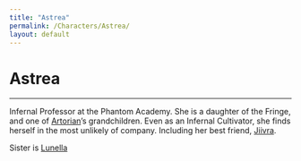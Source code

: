 ```yaml
---
title: "Astrea"
permalink: /Characters/Astrea/
layout: default
---
```

# Astrea
---
Infernal Professor at the Phantom Academy. She is a daughter of the Fringe, and one of [Artorian](_Characters/ArtoriansArchives/Artorian.md)’s grandchildren. Even as an Infernal Cultivator, she finds herself in the most unlikely of company. Including her best friend, [Jiivra](Jiivra.md).

Sister is [Lunella](Lunella.md)
